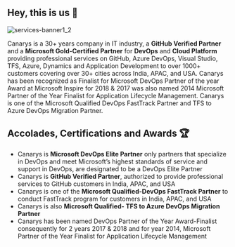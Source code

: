 ## Hey, this is us 👋

![services-banner1_2](https://user-images.githubusercontent.com/62549278/134467566-8ae0acf1-6420-4d26-86b7-17b03b062ee4.jpeg)

Canarys is a 30+ years company in IT industry, a **GitHub Verified Partner** and a **Microsoft Gold-Certified Partner** for **DevOps** and **Cloud Platform** providing professional services on GitHub, Azure DevOps, Visual Studio, TFS, Azure, Dynamics and Application Development to over 1000+ customers covering over 30+ cities across India, APAC, and USA. Canarys has been recognized as Finalist for Microsoft DevOps Partner of the year Award at Microsoft Inspire for 2018 & 2017 was also named 2014 Microsoft Partner of the Year Finalist for Application Lifecycle Management. Canarys is one of the Microsoft Qualified DevOps FastTrack Partner and TFS to Azure DevOps Migration Partner.

## Accolades, Certifications and Awards 🏆

- Canarys is **Microsoft DevOps Elite Partner** only partners that specialize in DevOps and meet Microsoft’s highest standards of service and support in DevOps, are designated to be a DevOps Elite Partner
- Canarys is **GitHub Verified Partner**, authorized to provide professional services to GitHub customers in India, APAC, and USA
- Canarys is one of the **Microsoft Qualified-DevOps FastTrack Partner** to conduct FastTrack program for customers in India, APAC, and USA
- Canarys is also **Microsoft Qualified- TFS to Azure DevOps Migration Partner**
- Canarys has been named DevOps Partner of the Year Award-Finalist consequently for 2 years 2017 & 2018 and for year 2014, Microsoft Partner of the Year Finalist for Application Lifecycle Management



